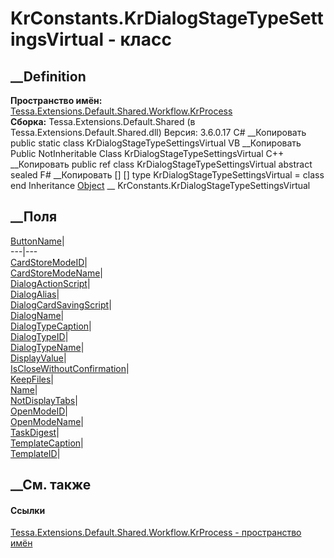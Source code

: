 # KrConstants.KrDialogStageTypeSettingsVirtual - класс
##  __Definition
 **Пространство имён:**
[Tessa.Extensions.Default.Shared.Workflow.KrProcess](N_Tessa_Extensions_Default_Shared_Workflow_KrProcess.htm)  
 **Сборка:** Tessa.Extensions.Default.Shared (в
Tessa.Extensions.Default.Shared.dll) Версия: 3.6.0.17
C# __Копировать
     public static class KrDialogStageTypeSettingsVirtual
VB __Копировать
     Public NotInheritable Class KrDialogStageTypeSettingsVirtual
C++ __Копировать
     public ref class KrDialogStageTypeSettingsVirtual abstract sealed
F# __Копировать
     [<AbstractClassAttribute>]
    [<SealedAttribute>]
    type KrDialogStageTypeSettingsVirtual = class end
Inheritance
    [Object](https://learn.microsoft.com/dotnet/api/system.object) __ KrConstants.KrDialogStageTypeSettingsVirtual
##  __Поля
[ButtonName](F_Tessa_Extensions_Default_Shared_Workflow_KrProcess_KrConstants_KrDialogStageTypeSettingsVirtual_ButtonName.htm)|  
---|---  
[CardStoreModeID](F_Tessa_Extensions_Default_Shared_Workflow_KrProcess_KrConstants_KrDialogStageTypeSettingsVirtual_CardStoreModeID.htm)|  
[CardStoreModeName](F_Tessa_Extensions_Default_Shared_Workflow_KrProcess_KrConstants_KrDialogStageTypeSettingsVirtual_CardStoreModeName.htm)|  
[DialogActionScript](F_Tessa_Extensions_Default_Shared_Workflow_KrProcess_KrConstants_KrDialogStageTypeSettingsVirtual_DialogActionScript.htm)|  
[DialogAlias](F_Tessa_Extensions_Default_Shared_Workflow_KrProcess_KrConstants_KrDialogStageTypeSettingsVirtual_DialogAlias.htm)|  
[DialogCardSavingScript](F_Tessa_Extensions_Default_Shared_Workflow_KrProcess_KrConstants_KrDialogStageTypeSettingsVirtual_DialogCardSavingScript.htm)|  
[DialogName](F_Tessa_Extensions_Default_Shared_Workflow_KrProcess_KrConstants_KrDialogStageTypeSettingsVirtual_DialogName.htm)|  
[DialogTypeCaption](F_Tessa_Extensions_Default_Shared_Workflow_KrProcess_KrConstants_KrDialogStageTypeSettingsVirtual_DialogTypeCaption.htm)|  
[DialogTypeID](F_Tessa_Extensions_Default_Shared_Workflow_KrProcess_KrConstants_KrDialogStageTypeSettingsVirtual_DialogTypeID.htm)|  
[DialogTypeName](F_Tessa_Extensions_Default_Shared_Workflow_KrProcess_KrConstants_KrDialogStageTypeSettingsVirtual_DialogTypeName.htm)|  
[DisplayValue](F_Tessa_Extensions_Default_Shared_Workflow_KrProcess_KrConstants_KrDialogStageTypeSettingsVirtual_DisplayValue.htm)|  
[IsCloseWithoutConfirmation](F_Tessa_Extensions_Default_Shared_Workflow_KrProcess_KrConstants_KrDialogStageTypeSettingsVirtual_IsCloseWithoutConfirmation.htm)|  
[KeepFiles](F_Tessa_Extensions_Default_Shared_Workflow_KrProcess_KrConstants_KrDialogStageTypeSettingsVirtual_KeepFiles.htm)|  
[Name](F_Tessa_Extensions_Default_Shared_Workflow_KrProcess_KrConstants_KrDialogStageTypeSettingsVirtual_Name.htm)|  
[NotDisplayTabs](F_Tessa_Extensions_Default_Shared_Workflow_KrProcess_KrConstants_KrDialogStageTypeSettingsVirtual_NotDisplayTabs.htm)|  
[OpenModeID](F_Tessa_Extensions_Default_Shared_Workflow_KrProcess_KrConstants_KrDialogStageTypeSettingsVirtual_OpenModeID.htm)|  
[OpenModeName](F_Tessa_Extensions_Default_Shared_Workflow_KrProcess_KrConstants_KrDialogStageTypeSettingsVirtual_OpenModeName.htm)|  
[TaskDigest](F_Tessa_Extensions_Default_Shared_Workflow_KrProcess_KrConstants_KrDialogStageTypeSettingsVirtual_TaskDigest.htm)|  
[TemplateCaption](F_Tessa_Extensions_Default_Shared_Workflow_KrProcess_KrConstants_KrDialogStageTypeSettingsVirtual_TemplateCaption.htm)|  
[TemplateID](F_Tessa_Extensions_Default_Shared_Workflow_KrProcess_KrConstants_KrDialogStageTypeSettingsVirtual_TemplateID.htm)|  
## __См. также
#### Ссылки
[Tessa.Extensions.Default.Shared.Workflow.KrProcess - пространство
имён](N_Tessa_Extensions_Default_Shared_Workflow_KrProcess.htm)
